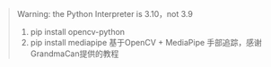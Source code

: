 > Warning: the Python Interpreter is 3.10，not 3.9
>1. pip install opencv-python
>2. pip install mediapipe
基于OpenCV + MediaPipe 手部追踪，感谢GrandmaCan提供的教程
